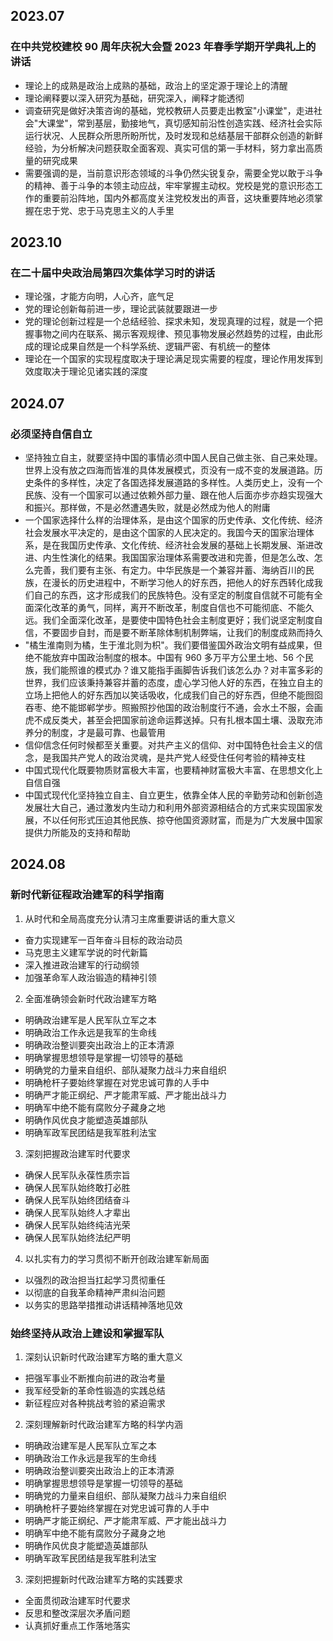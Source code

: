 ## 2023.07

### 在中共党校建校 90 周年庆祝大会暨 2023 年春季学期开学典礼上的讲话

- 理论上的成熟是政治上成熟的基础，政治上的坚定源于理论上的清醒
- 理论阐释要以深入研究为基础，研究深入，阐释才能透彻
- 调查研究是做好决策咨询的基础，党校教研人员要走出教室"小课堂"，走进社会"大课堂"，常到基层，勤接地气，真切感知前沿性创造实践、经济社会实际运行状况、人民群众所思所盼所忧，及时发现和总结基层干部群众创造的新鲜经验，为分析解决问题获取全面客观、真实可信的第一手材料，努力拿出高质量的研究成果
- 需要强调的是，当前意识形态领域的斗争仍然尖锐复杂，需要全党以敢于斗争的精神、善于斗争的本领主动应战，牢牢掌握主动权。党校是党的意识形态工作的重要前沿阵地，国内外都高度关注党校发出的声音，这块重要阵地必须掌握在忠于党、忠于马克思主义的人手里

## 2023.10

### 在二十届中央政治局第四次集体学习时的讲话

- 理论强，才能方向明，人心齐，底气足
- 党的理论创新每前进一步，理论武装就要跟进一步
- 党的理论创新过程是一个总结经验、探求未知，发现真理的过程，就是一个把握事物之间内在联系、揭示客观规律、预见事物发展必然趋势的过程，由此形成的理论成果自然是一个科学系统、逻辑严密、有机统一的整体
- 理论在一个国家的实现程度取决于理论满足现实需要的程度，理论作用发挥到效度取决于理论见诸实践的深度

## 2024.07

### 必须坚持自信自立

- 坚持独立自主，就要坚持中国的事情必须中国人民自己做主张、自己来处理。世界上没有放之四海而皆准的具体发展模式，页没有一成不变的发展道路。历史条件的多样性，决定了各国选择发展道路的多样性。人类历史上，没有一个民族、没有一个国家可以通过依赖外部力量、跟在他人后面亦步亦趋实现强大和振兴。那样做，不是必然遭遇失败，就是必然成为他人的附庸
- 一个国家选择什么样的治理体系，是由这个国家的历史传承、文化传统、经济社会发展水平决定的，是由这个国家的人民决定的。我国今天的国家治理体系，是在我国历史传承、文化传统、经济社会发展的基础上长期发展、渐进改进、内生性演化的结果。我国国家治理体系需要改进和完善，但是怎么改、怎么完善，我们要有主张、有定力。中华民族是一个兼容并蓄、海纳百川的民族，在漫长的历史进程中，不断学习他人的好东西，把他人的好东西转化成我们自己的东西，这才形成我们的民族特色。没有坚定的制度自信就不可能有全面深化改革的勇气，同样，离开不断改革，制度自信也不可能彻底、不能久远。我们全面深化改革，是要使中国特色社会主制度更好；我们说坚定制度自信，不要固步自封，而是要不断革除体制机制弊端，让我们的制度成熟而持久
- "橘生淮南则为橘，生于淮北则为枳"。我们要借鉴国外政治文明有益成果，但绝不能放弃中国政治制度的根本。中国有 960 多万平方公里土地、56 个民族，我们能照谁的模式办？谁又能指手画脚告诉我们该怎么办？对丰富多彩的世界，我们应该秉持兼容并蓄的态度，虚心学习他人好的东西，在独立自主的立场上把他人的好东西加以笑话吸收，化成我们自己的好东西，但绝不能囫囵吞枣、绝不能邯郸学步。照搬照抄他国的政治制度行不通，会水土不服，会画虎不成反类犬，甚至会把国家前途命运葬送掉。只有扎根本国土壤、汲取充沛养分的制度，才是最可靠、也最管用
- 信仰信念任何时候都至关重要。对共产主义的信仰、对中国特色社会主义的信念，是我国共产党人的政治灵魂，是共产党人经受住任何考验的精神支柱
- 中国式现代化既要物质财富极大丰富，也要精神财富极大丰富、在思想文化上自信自强
- 中国式现代化坚持独立自主、自立更生，依靠全体人民的辛勤劳动和创新创造发展壮大自己，通过激发内生动力和利用外部资源相结合的方式来实现国家发展，不以任何形式压迫其他民族、掠夺他国资源财富，而是为广大发展中国家提供力所能及的支持和帮助

## 2024.08

### 新时代新征程政治建军的科学指南

1. 从时代和全局高度充分认清习主席重要讲话的重大意义

- 奋力实现建军一百年奋斗目标的政治动员
- 马克思主义建军学说的时代新篇
- 深入推进政治建军的行动纲领
- 加强革命军人政治锻造的精神引领

2. 全面准确领会新时代政治建军方略

- 明确政治建军是人民军队立军之本
- 明确政治工作永远是我军的生命线
- 明确政治整训要突出政治上的正本清源
- 明确掌握思想领导是掌握一切领导的基础
- 明确党的力量来自组织、部队凝聚力战斗力来自组织
- 明确枪杆子要始终掌握在对党忠诚可靠的人手中
- 明确严才能正纲纪、严才能肃军威、严才能出战斗力
- 明确军中绝不能有腐败分子藏身之地
- 明确作风优良才能塑造英雄部队
- 明确军政军民团结是我军胜利法宝

3. 深刻把握政治建军时代要求

- 确保人民军队永葆性质宗旨
- 确保人民军队始终敢打必胜
- 确保人民军队始终团结奋斗
- 确保人民军队始终人才辈出
- 确保人民军队始终纯洁光荣
- 确保人民军队始终法纪严明

4. 以扎实有力的学习贯彻不断开创政治建军新局面

- 以强烈的政治担当扛起学习贯彻重任
- 以彻底的自我革命精神严肃纠治问题
- 以务实的思路举措推动讲话精神落地见效

### 始终坚持从政治上建设和掌握军队

1. 深刻认识新时代政治建军方略的重大意义

- 把强军事业不断推向前进的政治考量
- 我军经受新的革命性锻造的实践总结
- 新征程应对各种挑战考验的紧迫需求

2. 深刻理解新时代政治建军方略的科学内涵

- 明确政治建军是人民军队立军之本
- 明确政治工作永远是我军的生命线
- 明确政治整训要突出政治上的正本清源
- 明确掌握思想领导是掌握一切领导的基础
- 明确党的力量来自组织、部队凝聚力战斗力来自组织
- 明确枪杆子要始终掌握在对党忠诚可靠的人手中
- 明确严才能正纲纪、严才能肃军威、严才能出战斗力
- 明确军中绝不能有腐败分子藏身之地
- 明确作风优良才能塑造英雄部队
- 明确军政军民团结是我军胜利法宝

3. 深刻把握新时代政治建军方略的实践要求

- 全面贯彻政治建军时代要求
- 反思和整改深层次矛盾问题
- 认真抓好重点工作落地落实
